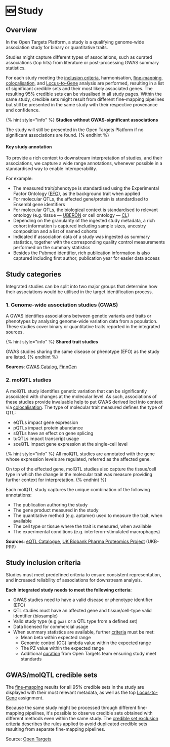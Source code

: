 # 🆕 Study

## Overview

In the Open Targets Platform, a study is a qualifying genome-wide association study for binary or quantitative traits.

Studies might capture different types of associations, such as curated associations (top hits) from literature or post-processing GWAS summary statistics.

For each study meeting the [inclusion criteria](study.md#inclusion-criteria), harmonisation, [fine-mapping](gentropy/fine-mapping.md), [colocalisation](gentropy/colocalisation.md), and [Locus-to-Gene](gentropy/locus-to-gene-l2g.md) analysis are performed, resulting in a list of significant credible sets and their most likely associated genes. The resulting 95% credible sets can be visualised in all study pages. Within the same study, credible sets might result from different fine-mapping pipelines but still be presented in the same study with their respective provenance and confidence.&#x20;

{% hint style="info" %}
**Studies without GWAS-significant associations**

The study will still be presented in the Open Targets Platform if no significant associations are found.&#x20;
{% endhint %}

#### **Key study annotation**

To provide a rich context to downstream interpretation of studies, and their associations, we capture a wide range annotations, whenever possible in a standardised way to enable interoperability.&#x20;

For example:

* The measured trait/phenotype is standardised using the Experimental Factor Ontology ([EFO](https://www.ebi.ac.uk/efo/)), as the background trait when applied
* For molecular QTLs, the affected gene/protein is standardised to Ensembl gene identifiers
* For molecular QTLs, the biological context is standardised to relevant ontology (e.g. tissue — [UBERON](https://www.ebi.ac.uk/ols4/ontologies/uberon) or cell ontology — [CL](https://www.ebi.ac.uk/ols4/ontologies/cl))
* Depending on the granularity of the ingested study metadata, a rich cohort information is captured including sample sizes, ancestry composition and a list of named cohorts
* Indicated if association data of a study was ingested as summary statistics, together with the corresponding quality control measurements performed on the summary statistics
* Besides the Pubmed identifier, rich publication information is also captured including first author, publication year for easier data access

## Study categories

Integrated studies can be split into two major groups that determine how their associations would be utilised in the target identification process.&#x20;

### 1. Genome-wide association studies (GWAS)

A GWAS identifies associations between genetic variants and traits or phenotypes by analysing genome-wide variation data from a population. These studies cover binary or quantitative traits reported in the integrated sources.

{% hint style="info" %}
**Shared trait studies**&#x20;

GWAS studies sharing the same disease or phenotype (EFO) as the study are listed.
{% endhint %}

**Sources**: [GWAS Catalog](https://www.ebi.ac.uk/gwas/), [FinnGen](https://www.finngen.fi/en/access_results)

### 2. molQTL studies

A molQTL study identifies genetic variation that can be significantly associated with changes at the molecular level. As such, associations of these studies provide invaluable help to put GWAS derived loci into context via [colocalisation](gentropy/colocalisation.md). The type of molecular trait measured defines the type of QTL:&#x20;

* eQTLs impact gene expression
* pQTLs impact protein abundance
* sQTLs have an effect on gene splicing
* tuQTLs impact transcript usage
* sceQTL impact gene expression at the single-cell level

{% hint style="info" %}
All molQTL studies are annotated with the gene whose expression levels are regulated, referred as the affected gene.

On top of the effected gene, molQTL studies also capture the tissue/cell type in which the change in the molecular trait was measure providing further context for interpretation.
{% endhint %}

Each molQTL study captures the unique combination of the following annotations:

* The publication authoring the study
* The gene product measured in the study&#x20;
* The quantitative method (e.g. aptamer) used to measure the trait, when available
* The cell type or tissue where the trait is measured, when available
* The experimental conditions (e.g. interferon-stimulated macrophages)

**Sources**: [eQTL Catalogue](https://www.ebi.ac.uk/eqtl/), [UK Biobank Pharma Proteomics Project](https://www.synapse.org/Synapse:syn51364943/wiki/622119) (UKB-PPP)

## Study inclusion criteria

Studies must meet predefined criteria to ensure consistent representation, and increased reliability of associations for downstream analysis.&#x20;

**Each integrated study needs to meet the following criteria**:

* GWAS studies need to have a valid disease or phenotype identifier (EFO)
* QTL studies must have an affected gene and tissue/cell-type valid identifier (biosample)
* Valid study type (e.g `gwas` or a QTL type from a defined set)
* Data licensed for commercial usage
* When summary statistics are available, further [criteria](gentropy/data-sources.md#gcss-quality-control) must be met:
  * Mean beta within expected range
  * Genomic control (GC) lambda value within the expected range
  * The PZ value within the expected range
  * Additional [curation](gentropy/data-sources.md#gcss-studies-manual-curation) from Open Targets team ensuring study meet standards

## GWAS/molQTL credible sets

The [fine-mapping](gentropy/fine-mapping.md) results for all 95% credible sets in the study are displayed with their most relevant metadata, as well as the top [Locus-to-Gene](gentropy/locus-to-gene-l2g.md) assignment.

Because the same study might be processed through different fine-mapping pipelines, it's possible to observe credible sets obtained with different methods even within the same study. The [credible set exclusion criteria](credible-set.md#credible-set-exclusion-criteria) describes the rules applied to avoid duplicated credible sets resulting from separate fine-mapping pipelines.

Source: [Open Targets](gentropy/fine-mapping.md)
